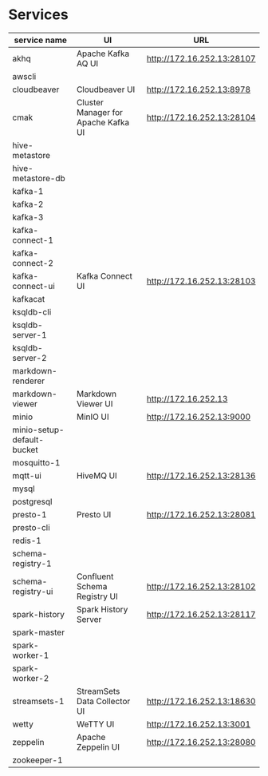 # Services
| service name | UI | URL |
|-------------- |------|------------
| akhq| Apache Kafka AQ UI| <http://172.16.252.13:28107>
| awscli
| cloudbeaver| Cloudbeaver UI| <http://172.16.252.13:8978>
| cmak| Cluster Manager for Apache Kafka UI| <http://172.16.252.13:28104>
| hive-metastore
| hive-metastore-db
| kafka-1
| kafka-2
| kafka-3
| kafka-connect-1
| kafka-connect-2
| kafka-connect-ui| Kafka Connect UI| <http://172.16.252.13:28103>
| kafkacat
| ksqldb-cli
| ksqldb-server-1
| ksqldb-server-2
| markdown-renderer
| markdown-viewer| Markdown Viewer UI| <http://172.16.252.13>
| minio| MinIO UI| <http://172.16.252.13:9000>
| minio-setup-default-bucket
| mosquitto-1
| mqtt-ui| HiveMQ UI| <http://172.16.252.13:28136>
| mysql
| postgresql
| presto-1| Presto UI| <http://172.16.252.13:28081>
| presto-cli
| redis-1
| schema-registry-1
| schema-registry-ui| Confluent Schema Registry UI| <http://172.16.252.13:28102>
| spark-history| Spark History Server| <http://172.16.252.13:28117>
| spark-master
| spark-worker-1
| spark-worker-2
| streamsets-1| StreamSets Data Collector UI| <http://172.16.252.13:18630>
| wetty| WeTTY UI| <http://172.16.252.13:3001>
| zeppelin| Apache Zeppelin UI| <http://172.16.252.13:28080>
| zookeeper-1